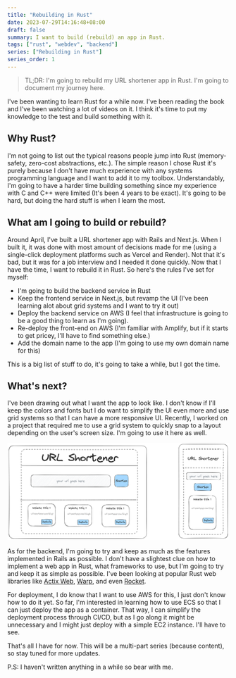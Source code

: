 ```yaml
---
title: "Rebuilding in Rust"
date: 2023-07-29T14:16:48+08:00
draft: false
summary: I want to build (rebuild) an app in Rust.
tags: ["rust", "webdev", "backend"]
series: ["Rebuilding in Rust"]
series_order: 1
---
```


> TL;DR: I'm going to rebuild my URL shortener app in Rust. I'm going to document my journey here.

I've been wanting to learn Rust for a while now. I've been reading the book and I've been watching a lot of videos on it. I think it's time to put my knowledge to the test and build something with it.

## Why Rust?
I'm not going to list out the typical reasons people jump into Rust (memory-safety, zero-cost abstractions, etc.). The simple reason I chose Rust it's purely because I don't have much experience with any systems programming language and I want to add it to my toolbox. Understandably, I'm going to have a harder time building something since my experience with C and C++ were limited (It's been 4 years to be exact). It's going to be hard, but doing the hard stuff is when I learn the most.

## What am I going to build or rebuild?
Around April, I've built a URL shortener app with Rails and Next.js. When I built it, it was done with most amount of decisions made for me (using a single-click deployment platforms such as Vercel and Render). Not that it's bad, but it was for a job interview and I needed it done quickly. Now that I have the time, I want to rebuild it in Rust. So here's the rules I've set for myself:
- I'm going to build the backend service in Rust
- Keep the frontend service in Next.js, but revamp the UI (I've been learning alot about grid systems and I want to try it out)
- Deploy the backend service on AWS (I feel that infrastructure is going to be a good thing to learn as I'm going).
- Re-deploy the front-end on AWS (I'm familiar with Amplify, but if it starts to get pricey, I'll have to find something else.)
- Add the domain name to the app (I'm going to use my own domain name for this)

This is a big list of stuff to do, it's going to take a while, but I got the time.

## What's next?
I've been drawing out what I want the app to look like. I don't know if I'll keep the colors and fonts but I do want to simplify the UI even more and use grid systems so that I can have a more responsive UI. Recently, I worked on a project that required me to use a grid system to quickly snap to a layout depending on the user's screen size. I'm going to use it here as well.

![Real rough sketch of how the front-end will look like](dummy_layout.png)

As for the backend, I'm going to try and keep as much as the features implemented in Rails as possible. I don't have a slightest clue on how to implement a web app in Rust, what frameworks to use, but I'm going to try and keep it as simple as possible. I've been looking at popular Rust web libraries like [Actix Web](https://actix.rs/), [Warp](https://github.com/seanmonstar/warp), and even [Rocket](https://rocket.rs/).

For deployment, I do know that I want to use AWS for this, I just don't know how to do it yet. So far, I'm interested in learning how to use ECS so that I can just deploy the app as a container. That way, I can simplify the deployment process through CI/CD, but as I go along it might be unnecessary and I might just deploy with a simple EC2 instance. I'll have to see.

That's all I have for now. This will be a multi-part series (because content), so stay tuned for more updates.

P.S: I haven't written anything in a while so bear with me.